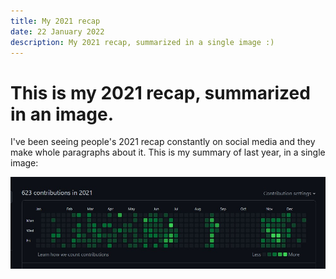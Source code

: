 ```yaml
---
title: My 2021 recap
date: 22 January 2022
description: My 2021 recap, summarized in a single image :)
---
```


# This is my 2021 recap, summarized in an image.

I've been seeing people's 2021 recap constantly on social media and they make whole paragraphs about it. This is my summary of last year, in a single image:

![Recap](../.././public/assets/images/recap.jpg)
